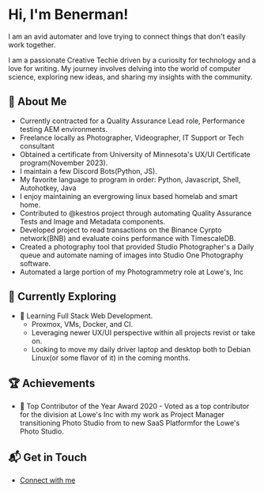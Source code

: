 # Hi, I'm Benerman!

I am an avid automater and love trying to connect things that don't easily work together.

I am a passionate Creative Techie driven by a curiosity for technology and a love for writing. My journey involves delving into the world of computer science, exploring new ideas, and sharing my insights with the community.

## 🚀 About Me

- Currently contracted for a Quality Assurance Lead role, Performance testing AEM environments.
- Freelance locally as Photographer, Videographer, IT Support or Tech consultant
- Obtained a certificate from University of Minnesota's UX/UI Certificate program(November 2023).
- I maintain a few Discord Bots(Python, JS).
- My favorite language to program in order: Python, Javascript, Shell, Autohotkey, Java 
- I enjoy maintaining an evergrowing linux based homelab and smart home.
- Contributed to @kestros project through automating Quality Assurance Tests and Image and Metadata components.
- Developed project to read transactions on the Binance Cyrpto network(BNB) and evaluate coins performance with TimescaleDB.
- Created a photography tool that provided Studio Photographer's a Daily queue and automate naming of images into Studio One Photography software.
- Automated a large portion of my Photogrammetry role at Lowe's, Inc


## 🌱 Currently Exploring

- 🚀 Learning Full Stack Web Development.
  - Proxmox, VMs, Docker, and CI.
  - Leveraging newer UX/UI perspective within all projects revist or take on.
  - Looking to move my daily driver laptop and desktop both to Debian Linux(or some flavor of it) in the coming months.


 ## 🏆 Achievements

- 🌟 Top Contributor of the Year Award 2020 - Voted as a top contributor for the division at Lowe's Inc with my work as Project Manager transitioning Photo Studio from to new SaaS Platformfor the Lowe's Photo Studio.


## 📬 Get in Touch

- [Connect with me](https://benerman.com/)

